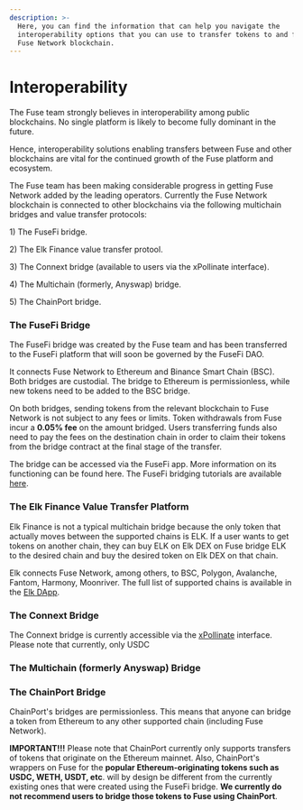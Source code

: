 ```yaml
---
description: >-
  Here, you can find the information that can help you navigate the
  interoperability options that you can use to transfer tokens to and from the
  Fuse Network blockchain.
---
```


# Interoperability

The Fuse team strongly believes in interoperability among public blockchains. No single platform is likely to become fully dominant in the future.

Hence, interoperability solutions enabling transfers between Fuse and other blockchains are vital for the continued growth of the Fuse platform and ecosystem.&#x20;

The Fuse team has been making considerable progress in getting Fuse Network added by the leading operators. Currently the Fuse Network blockchain is connected to other blockchains via the following multichain bridges and value transfer protocols:

1\) The FuseFi bridge.

2\) The Elk Finance value transfer protool.

3\) The Connext bridge (available to users via the xPollinate interface).

4\) The Multichain (formerly, Anyswap) bridge.

5\) The ChainPort bridge.

### The FuseFi Bridge

The FuseFi bridge was created by the Fuse team and has been transferred to the FuseFi platform that will soon be governed by the FuseFi DAO.&#x20;

It connects Fuse Network to Ethereum and Binance Smart Chain (BSC). Both bridges are custodial. The bridge to Ethereum is permissionless, while new tokens need to be added to the BSC bridge.

On both bridges, sending tokens from the relevant blockchain to Fuse Network is not subject to any fees or limits. Token withdrawals from Fuse incur a **0.05% fee** on the amount bridged. Users transferring funds also need to pay the fees on the destination chain in order to claim their tokens from the bridge contract at the final stage of the transfer. &#x20;

The bridge can be accessed via the FuseFi app. More information on its functioning can be found here. The FuseFi bridging tutorials are available [here](https://tutorials.fuse.io/tutorials/bridge-tutorials).&#x20;

### The Elk Finance Value Transfer Platform

Elk Finance is not a typical multichain bridge because the only token that actually moves between the supported chains is ELK. If a user wants to get tokens on another chain, they can buy ELK on Elk DEX on Fuse bridge ELK to the desired chain and buy the desired token on Elk DEX on that chain.

Elk connects Fuse Network, among others, to BSC, Polygon, Avalanche, Fantom, Harmony, Moonriver. The full list of supported chains is available in the [Elk DApp](https://app.elk.finance).&#x20;

### The Connext Bridge

The Connext bridge is currently accessible via the [xPollinate](https://xpollinate.io) interface. Please note that currently, only USDC

### The Multichain (formerly Anyswap) Bridge

### The ChainPort Bridge

ChainPort's bridges are permissionless. This means that anyone can bridge a token from Ethereum to any other supported chain (including Fuse Network).&#x20;

**IMPORTANT!!!** Please note that ChainPort currently only supports transfers of tokens that originate on the Ethereum mainnet. Also, ChainPort's wrappers on Fuse for the **popular Ethereum-originating tokens such as USDC, WETH, USDT, etc**. will by design be different from the currently existing ones that were created using the FuseFi bridge. **We currently do not recommend users to bridge those tokens to Fuse using ChainPort**.  &#x20;
